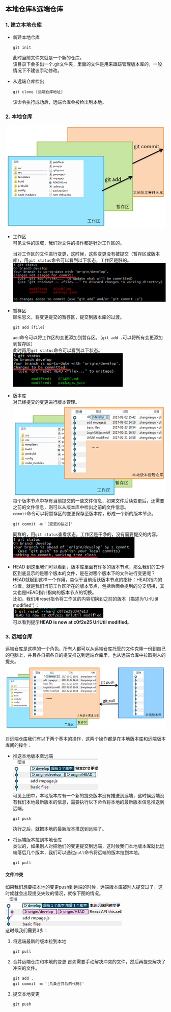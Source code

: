 ## 本地仓库&远端仓库

### 1. 建立本地仓库
- 新建本地仓库
	
	```
	git init	
	```
	此时当前文件夹就是一个新的仓库。  
	该目录下会多出一个.git文件夹，里面的文件是用来跟踪管理版本库的，一般情况下不建议手动修改。  

- 从远端仓库检出
	
	```
	git clone [远端仓库地址]
	```
	该命令执行成功后，远端仓库会被检出到本地。

### 2. 本地仓库  
![git工作流](img/git_local.png)  

- 工作区  
	可见文件的区域，我们对文件的操作都是针对工作区的。  

	当对工作区的文件进行变更，这时候，这些变更没有被提交（暂存区或版本库），用`git status`命令可以看到以下状态，工作区是脏的。  
	![工作区](img/workspace.png)  

- 暂存区  
	顾名思义，将变更提交的暂存区，提交到版本库的过渡。

	```
	git add [file]
	```
	`add`命令可以将工作区的变更添加到暂存区。（`git add .`可以将所有变更添加到暂存区）  
	此时再用`git status`命令可以看到以下状态。  
	![暂存区](img/stage.png)  

- 版本库  
	对已经提交的变更进行版本管理。  
	![版本库](img/banben.png)   
	每个版本节点中存有当前提交的一些文件信息，如果文件后续变更后，还需要之前的文件信息，则可以从版本库中检出之前的文件信息。  
	`commit`命令可以将暂存区的变更保存至版本库，形成一个新的版本节点。

	```
	git commit -m '[变更的描述]'
	```
	同样的，用`git status`查看状态，工作区是干净的，没有需要提交的内容。  
	![版本库](img/commit.png)
 
- HEAD
	到这里我们可以看到，版本库里面有许多的版本节点，那么我们的工作区到底显示的是哪个版本的文件，是在对哪个版本下的文件进行变更呢？  
	HEAD就起到这样一个作用，类似于当前活跃版本节点的指针：HEAD指向的位置，就是我们当前工作区所在的版本节点，包括后面会提到的分支切换，其实也是HEAD指针指向的版本节点的切换。  
	比如，我们用reset指令将工作区的内容切换到之前的版本（描述为'UrlUtil modified'）：  
	![HEAD指针](img/HEAD.png)   
	可以看到提示**HEAD is now at c0f2e25 UrlUtil modified**。

### 3. 远端仓库
远端仓库是这样的一个角色，所有人都可以从远端仓库托管的文件克隆一份到自己的电脑上，并且各自把各自的提交推送到远端仓库里，也从远端仓库中拉取别人的提交。
![远端版本库](img/remote.png)  

对远端仓库我们有以下两个基本的操作，这两个操作都是在本地版本库和远端版本库间的操作：  

- 推送本地版本至远端  
	![比远端超前一个版本](img/ahead.png)  
	可见上图中，本地版本库有一个新的提交版本没有推送到远端，这时候远端没有我们本地最新版本的信息，需要执行以下命令将本地的最新版本信息推送到远端。

	```
	git push
	```
	执行之后，就把本地的最新版本推送到远端了。

- 将远端版本拉到本地仓库  
	类似的，如果别人对把他们的变更提交到远端，这时候我们本地版本库就比远端落后几个版本，我们可以通过`pull`命令将远端的版本拉到本地。

	```
	git pull
	```

#### 文件冲突
如果我们想要把本地的变更push到远端的时候，远端版本库被别人提交过了，这时候就会出现提交失败的情况，就像下图的情况。  
![需要merge的情况](img/needMerge.png)  
这时候我们需要3步：

1. 将远端最新的版本拉到本地

	```
	git pull
	```
2. 合并远端仓库和本地的变更
	首先需要手动解决冲突的文件，然后再提交解决了冲突的文件。

	```
	git add .
	git commit -m '[几条合并后的代码]'
	```
3. 提交本地变更

	```
	git push
	```
